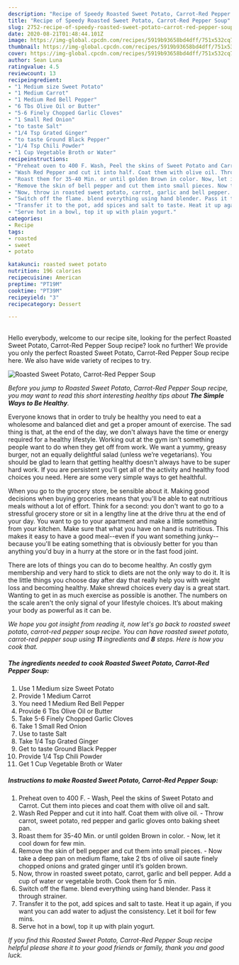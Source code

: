 ```yaml
---
description: "Recipe of Speedy Roasted Sweet Potato, Carrot-Red Pepper Soup"
title: "Recipe of Speedy Roasted Sweet Potato, Carrot-Red Pepper Soup"
slug: 2752-recipe-of-speedy-roasted-sweet-potato-carrot-red-pepper-soup
date: 2020-08-21T01:48:44.101Z
image: https://img-global.cpcdn.com/recipes/5919b93658bd4dff/751x532cq70/roasted-sweet-potato-carrot-red-pepper-soup-recipe-main-photo.jpg
thumbnail: https://img-global.cpcdn.com/recipes/5919b93658bd4dff/751x532cq70/roasted-sweet-potato-carrot-red-pepper-soup-recipe-main-photo.jpg
cover: https://img-global.cpcdn.com/recipes/5919b93658bd4dff/751x532cq70/roasted-sweet-potato-carrot-red-pepper-soup-recipe-main-photo.jpg
author: Sean Luna
ratingvalue: 4.5
reviewcount: 13
recipeingredient:
- "1 Medium size Sweet Potato"
- "1 Medium Carrot"
- "1 Medium Red Bell Pepper"
- "6 Tbs Olive Oil or Butter"
- "5-6 Finely Chopped Garlic Cloves"
- "1 Small Red Onion"
- "to taste Salt"
- "1/4 Tsp Grated Ginger"
- "to taste Ground Black Pepper"
- "1/4 Tsp Chili Powder"
- "1 Cup Vegetable Broth or Water"
recipeinstructions:
- "Preheat oven to 400 F. Wash, Peel the skins of Sweet Potato and Carrot. Cut them into pieces and coat them with olive oil and salt."
- "Wash Red Pepper and cut it into half. Coat them with olive oil. Throw carrot, sweet potato, red pepper and garlic gloves onto baking sheet pan."
- "Roast them for 35-40 Min. or until golden Brown in color. Now, let it cool down for few min."
- "Remove the skin of bell pepper and cut them into small pieces. Now take a deep pan on medium flame, take 2 tbs of olive oil saute finely chopped onions and grated ginger until it’s golden brown."
- "Now, throw in roasted sweet potato, carrot, garlic and bell pepper. Add a cup of water or vegetable broth. Cook them for 5 min."
- "Switch off the flame. blend everything using hand blender. Pass it through strainer."
- "Transfer it to the pot, add spices and salt to taste. Heat it up again, if you want you can add water to adjust the consistency. Let it boil for few mins."
- "Serve hot in a bowl, top it up with plain yogurt."
categories:
- Recipe
tags:
- roasted
- sweet
- potato

katakunci: roasted sweet potato 
nutrition: 196 calories
recipecuisine: American
preptime: "PT19M"
cooktime: "PT39M"
recipeyield: "3"
recipecategory: Dessert

---
```

<br>
Hello everybody, welcome to our recipe site, looking for the perfect Roasted Sweet Potato, Carrot-Red Pepper Soup recipe? look no further! We provide you only the perfect Roasted Sweet Potato, Carrot-Red Pepper Soup recipe here. We also have wide variety of recipes to try.
<br>


![Roasted Sweet Potato, Carrot-Red Pepper Soup](https://img-global.cpcdn.com/recipes/5919b93658bd4dff/751x532cq70/roasted-sweet-potato-carrot-red-pepper-soup-recipe-main-photo.jpg)

<i>Before you jump to Roasted Sweet Potato, Carrot-Red Pepper Soup recipe, you may want to read this short interesting healthy tips about <strong>The Simple Ways to Be Healthy</strong>.</i>

Everyone knows that in order to truly be healthy you need to eat a wholesome and balanced diet and get a proper amount of exercise. The sad thing is that, at the end of the day, we don't always have the time or energy required for a healthy lifestyle. Working out at the gym isn't something people want to do when they get off from work. We want a yummy, greasy burger, not an equally delightful salad (unless we’re vegetarians). You should be glad to learn that getting healthy doesn't always have to be super hard work. If you are persistent you'll get all of the activity and healthy food choices you need. Here are some very simple ways to get healthful.

When you go to the grocery store, be sensible about it. Making good decisions when buying groceries means that you'll be able to eat nutritious meals without a lot of effort. Think for a second: you don't want to go to a stressful grocery store or sit in a lengthy line at the drive thru at the end of your day. You want to go to your apartment and make a little something from your kitchen. Make sure that what you have on hand is nutritious. This makes it easy to have a good meal--even if you want something junky--because you'll be eating something that is obviously better for you than anything you'd buy in a hurry at the store or in the fast food joint.

There are lots of things you can do to become healthy. An costly gym membership and very hard to stick to diets are not the only way to do it. It is the little things you choose day after day that really help you with weight loss and becoming healthy. Make shrewd choices every day is a great start. Wanting to get in as much exercise as possible is another. The numbers on the scale aren't the only signal of your lifestyle choices. It’s about making your body as powerful as it can be. 


<i>We hope you got insight from reading it, now let's go back to roasted sweet potato, carrot-red pepper soup recipe. You can have roasted sweet potato, carrot-red pepper soup using <strong>11</strong> ingredients and <strong>8</strong> steps. Here is how you cook that.
</i>

##### The ingredients needed to cook Roasted Sweet Potato, Carrot-Red Pepper Soup:

1. Use 1 Medium size Sweet Potato
1. Provide 1 Medium Carrot
1. You need 1 Medium Red Bell Pepper
1. Provide 6 Tbs Olive Oil or Butter
1. Take 5-6 Finely Chopped Garlic Cloves
1. Take 1 Small Red Onion
1. Use to taste Salt
1. Take 1/4 Tsp Grated Ginger
1. Get to taste Ground Black Pepper
1. Provide 1/4 Tsp Chili Powder
1. Get 1 Cup Vegetable Broth or Water


##### Instructions to make Roasted Sweet Potato, Carrot-Red Pepper Soup:

1. Preheat oven to 400 F. - Wash, Peel the skins of Sweet Potato and Carrot. Cut them into pieces and coat them with olive oil and salt.
1. Wash Red Pepper and cut it into half. Coat them with olive oil. - Throw carrot, sweet potato, red pepper and garlic gloves onto baking sheet pan.
1. Roast them for 35-40 Min. or until golden Brown in color. - Now, let it cool down for few min.
1. Remove the skin of bell pepper and cut them into small pieces. - Now take a deep pan on medium flame, take 2 tbs of olive oil saute finely chopped onions and grated ginger until it’s golden brown.
1. Now, throw in roasted sweet potato, carrot, garlic and bell pepper. Add a cup of water or vegetable broth. Cook them for 5 min.
1. Switch off the flame. blend everything using hand blender. Pass it through strainer.
1. Transfer it to the pot, add spices and salt to taste. Heat it up again, if you want you can add water to adjust the consistency. Let it boil for few mins.
1. Serve hot in a bowl, top it up with plain yogurt.


<i>If you find this Roasted Sweet Potato, Carrot-Red Pepper Soup recipe helpful please share it to your good friends or family, thank you and good luck.</i>
